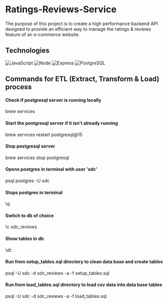 # Ratings-Reviews-Service

The purpose of this project is to create a high performance backend API
designed to provide an efficient way to manage the ratings & reviews feature of an e-commerce website.

## Technologies
![JavaScript](https://img.shields.io/badge/JavaScript-F7DF1E?style=for-the-badge&logo=javascript&logoColor=black)
![Node](https://img.shields.io/badge/-Node-9ACD32?logo=node.js&logoColor=white&style=for-the-badge)
![Express](https://img.shields.io/badge/-Express-DCDCDC?logo=express&logoColor=black&style=for-the-badge)
![PostgreSQL](https://img.shields.io/badge/PostgreSQL-316192?style=for-the-badge&logo=postgresql&logoColor=white)

## Commands for ETL (Extract, Transform & Load) process
#### Check if postgresql server is running locally
  brew services

#### Start the postgresql server if it isn't already running
  brew services restart postgresql@15

#### Stop postgresql server
  brew services stop postgresql

#### Opens postgres in terminal with user 'sdc'
  psql postgres -U sdc

#### Stops postgres in terminal
  \q

#### Switch to db of choice
  \c sdc_reviews

#### Show tables in db
  \dt

#### Run from setup_tables.sql directory to clean data base and create tables
  psql -U sdc -d sdc_reviews -a -f setup_tables.sql

#### Run from load_tables.sql directory to load csv data into data base tables
  psql -U sdc -d sdc_reviews -a -f load_tables.sql
